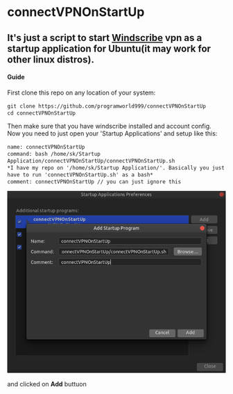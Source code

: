 # connectVPNOnStartUp

## It's just a script to start [Windscribe](https://windscribe.com/) vpn as a startup application for Ubuntu(it may work for other linux distros).

#### Guide

First clone this repo on any location of your system:
```
git clone https://github.com/programworld999/connectVPNOnStartUp
cd connectVPNOnStartUp

```
Then make sure that you have windscribe installed and account config. Now you need to just open your 'Startup Applications' and setup like this:
```
name: connectVPNOnStartUp
command: bash /home/sk/Startup Application/connectVPNOnStartUp/connectVPNOnStartUp.sh
*I have my repo on '/home/sk/Startup Application/'. Basically you just have to run 'connectVPNOnStartUp.sh' as a bash*
comment: connectVPNOnStartUp // you can just ignore this
```
![alt text](https://github.com/programworld999/connectVPNOnStartUp/blob/master/Screenshot%20from%202020-05-06%2023-59-29.png?raw=true)

and clicked on **Add** buttuon
